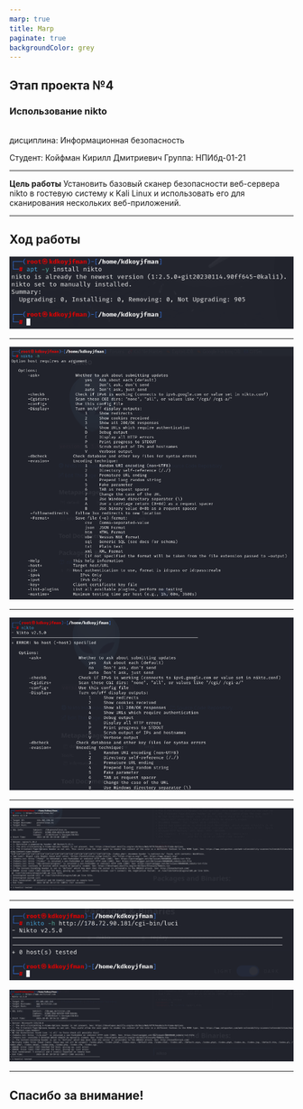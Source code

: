 ```yaml
---
marp: true
title: Marp
paginate: true
backgroundColor: grey
---
```


## Этап проекта №4
### Использование nikto
<br/>
дисциплина:  Информационная безопасность

Студент: Койфман Кирилл Дмитриевич
Группа: НПИбд-01-21

---

__Цель работы__
Установить базовый сканер безопасности веб-сервера nikto в гостевую систему к Kali Linux и использовать его для сканирования нескольких веб-приложений.

---
## Ход работы
![pic](https://raw.githubusercontent.com/KirillKoifman/study_2024-2025_infosec/master/personal-project/stage4/Screenshots/Screenshot_1.png)

---

![pic](https://raw.githubusercontent.com/KirillKoifman/study_2024-2025_infosec/master/personal-project/stage4/Screenshots/Screenshot_2.png)

---

![pic](https://raw.githubusercontent.com/KirillKoifman/study_2024-2025_infosec/master/personal-project/stage4/Screenshots/Screenshot_3.png)

---

![pic](https://raw.githubusercontent.com/KirillKoifman/study_2024-2025_infosec/master/personal-project/stage4/Screenshots/Screenshot_4.png)

---
![pic](https://raw.githubusercontent.com/KirillKoifman/study_2024-2025_infosec/master/personal-project/stage4/Screenshots/Screenshot_5.png)

![pic](https://raw.githubusercontent.com/KirillKoifman/study_2024-2025_infosec/master/personal-project/stage4/Screenshots/Screenshot_6.png)

---
## Спасибо за внимание!